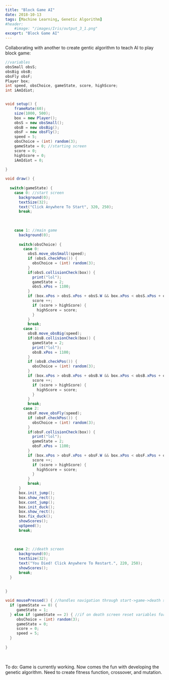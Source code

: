 ```yaml
---
title: "Block Game AI"
date: 2018-10-13
tags: [Machine Learning, Genetic Algorithm]
#header: 
    #image: "/images/Iris/output_3_1.png"
exceprt: "Block Game AI"
---
```


Collaborating with another to create gentic algorithm to teach AI to play block game: 


```java
//variables
obsSmall obsS;
obsBig obsB;
obsFly obsF;
Player box;
int speed, obsChoice, gameState, score, highScore;
int iAmIdiot;


void setup() {
    frameRate(60);
    size(1000, 500);
    box = new Player();
    obsS = new obsSmall();
    obsB = new obsBig();
    obsF = new obsFly();  
    speed = 5;
    obsChoice = (int) random(3);
    gameState = 0; //starting screen
    score = 0;
    highScore = 0;
    iAmIdiot = 0;
    
}

```


```java
void draw() {
  
  switch(gameState) {
    case 0: //start screen
      background(0);
      textSize(32);
      text("Click Anywhere To Start", 320, 250);
      break;
      
      
      
    case 1: //main game
      background(0);
   
      switch(obsChoice) {
        case 0:
          obsS.move_obsSmall(speed);
          if (obsS.checkPos()) {
            obsChoice = (int) random(3); 
          }
          if(obsS.collisionCheck(box)) {
            print("lol");
            gameState = 2;
            obsS.xPos = 1100;
          }
          if (box.xPos > obsS.xPos + obsS.W && box.xPos < obsS.xPos + obsS.W + (speed * 1.5)) {
            score ++;
            if (score > highScore) {
              highScore = score; 
            }
          }
          break;
        case 1:
          obsB.move_obsBig(speed);
          if(obsB.collisionCheck(box)) {
            gameState = 2;
            print("lol");
            obsB.xPos = 1100;
          }
          if (obsB.checkPos()) {
            obsChoice = (int) random(3); 
          }
          if (box.xPos > obsB.xPos + obsB.W && box.xPos < obsB.xPos + obsB.W + (speed * 1.5)) {
            score ++;
            if (score > highScore) {
              highScore = score; 
            }
          }
          break;
        case 2:
          obsF.move_obsFly(speed);
          if (obsF.checkPos()) {
            obsChoice = (int) random(3); 
          }
          if(obsF.collisionCheck(box)) {
            print("lol");
            gameState = 2;
            obsF.xPos = 1100;
          }
          if (box.xPos > obsF.xPos + obsF.W && box.xPos < obsF.xPos + obsF.W + (speed * 1.5)) {
            score ++;
            if (score > highScore) {
              highScore = score; 
            }
          }
          break;
      }
      box.init_jump();
      box.show_rect();
      box.cont_jump();
      box.init_duck();
      box.show_rect();
      box.fix_duck();
      showScores();
      upSpeed();
      break;
      
      
      
    case 2: //death screen 
      background(0);
      textSize(32);
      text("You Died! Click Anywhere To Restart.", 220, 250);
      showScores();
      break;
  }
  
  
}
```




<div>
<style scoped>
    .dataframe tbody tr th:only-of-type {
        vertical-align: middle;
    }

    .dataframe tbody tr th {
        vertical-align: top;
    }

    .dataframe thead th {
        text-align: right;
    }
</style>
</div>




```java
void mousePressed() { //handles navigation through start->game->death screen
  if (gameState == 0) {
     gameState = 1; 
  } else if (gameState == 2) { //if on death screen reset variables for new game
     obsChoice = (int) random(3);
     gameState = 0;
     score = 0;
     speed = 5;
  }
  
}


```

<img src="{{ site.url }}{{ site.baseurl }}/images/blockGame/startScreen.jpg" alt="">
<img src="{{ site.url }}{{ site.baseurl }}/images/blockGame/midGame.jpg" alt="">
<img src="{{ site.url }}{{ site.baseurl }}/images/blockGame/deathScreen.jpg" alt="">



To do: Game is currently working. Now comes the fun with developing the genetic algorithm. Need to create fitness function, crossover, and mutation.
